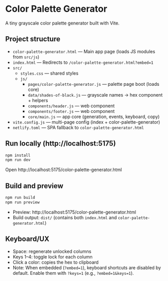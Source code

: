 # Color Palette Generator

A tiny grayscale color palette generator built with Vite.

## Project structure

- `color-palette-generator.html` — Main app page (loads JS modules from `src/js`)
- `index.html` — Redirects to `/color-palette-generator.html?embed=1`
- `src/`
  - `styles.css` — shared styles
  - `js/`
    - `pages/color-palette-generator.js` — palette page boot (loads core)
    - `data/shades-of-black.js` — grayscale names → hex component + helpers
    - `components/header.js` — <site-header> web component
    - `components/footer.js` — <site-footer> web component
    - `core/main.js` — app core (generation, events, keyboard, copy)
- `vite.config.js` — multi-page config (index + color-palette-generator)
- `netlify.toml` — SPA fallback to `color-palette-generator.html`

## Run locally (http://localhost:5175)

```cmd
npm install
npm run dev
```

Open http://localhost:5175/color-palette-generator.html

## Build and preview

```cmd
npm run build
npm run preview
```

- Preview: http://localhost:5175/color-palette-generator.html
- Build output: `dist/` (contains both `index.html` and `color-palette-generator.html`)

## Keyboard/UX

- Space: regenerate unlocked columns
- Keys 1–4: toggle lock for each column
- Click a color: copies the hex to clipboard
- Note: When embedded (`?embed=1`), keyboard shortcuts are disabled by default. Enable them with `?keys=1` (e.g., `?embed=1&keys=1`).
